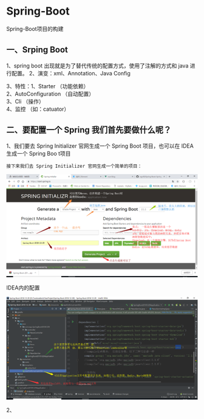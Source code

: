 # Spring-Boot
Spring-Boot项目的构建


## 一、Srping Boot
1、spring boot 出现就是为了替代传统的配置方式，使用了注解的方式和 java 进行配置。
2、演变：xml、Annotation、Java Config

3、特性：1、Starter                 （功能依赖）  
         2、AutoConfiguration       （自动配置）  
         3、Cli                     （操作）  
         4、监控  					（如：catuator）

## 二、要配置一个 Spring 我们首先要做什么呢？

1、我们要去 Spring Initializer 官网生成一个 Spring Boot 项目，也可以在 IDEA 生成一个 Spring Boo t项目

	接下来我们去 Spring Initializer 官网生成一个简单的项目：
	
	
	
![a](springboot.png)
	
IDEA内的配置

![a](springboot-1.png)  

2、
